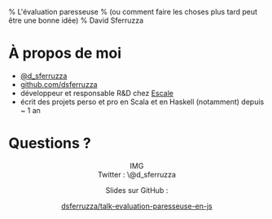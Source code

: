 % L'évaluation paresseuse
% (ou comment faire les choses plus tard peut être une bonne idée)
% David Sferruzza

# À propos de moi

- [\@d_sferruzza](https://twitter.com/d\_sferruzza)
- [github.com/dsferruzza](https://github.com/dsferruzza)
- développeur et responsable R&D chez [Escale](http://www.escaledigitale.com)
- écrit des projets perso et pro en Scala et en Haskell (notamment) depuis ~ 1 an




# Questions ?

<div style="text-align:center">IMG</div>

<div style="text-align:center">
Twitter : \@d_sferruzza

Slides sur GitHub :

[dsferruzza/talk-evaluation-paresseuse-en-js](http://github.com/dsferruzza/talk-evaluation-paresseuse-en-js)
</div>

